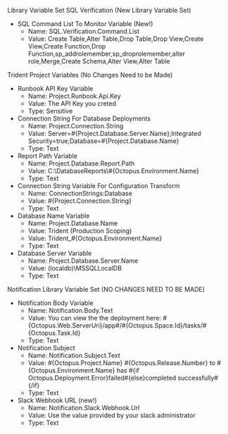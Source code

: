 Library Variable Set SQL Verification (New Library Variable Set)
- SQL Command List To Monitor Variable (New!)
    - Name: SQL.Verification.Command.List
    - Value: Create Table,Alter Table,Drop Table,Drop View,Create View,Create Function,Drop Function,sp_addrolemember,sp_droprolemember,alter role,Merge,Create Schema,Alter View,Alter Table

Trident Project Variables (No Changes Need to be Made)
- Runbook API Key Variable
    - Name: Project.Runbook.Api.Key
    - Value: The API Key you creted
    - Type: Sensitive
- Connection String For Database Deployments
    - Name: Project.Connection.String
    - Value: Server=#{Project.Database.Server.Name};Integrated Security=true;Database=#{Project.Database.Name}
    - Type: Text
- Report Path Variable
    - Name: Project.Database.Report.Path
    - Value: C:\DatabaseReports\\#{Octopus.Environment.Name}
    - Type: Text
- Connection String Variable For Configuration Transform
    - Name: ConnectionStrings:Database
    - Value: #{Project.Connection.String}
    - Type: Text
- Database Name Variable
    - Name: Project.Database.Name     
    - Value: Trident (Production Scoping)
    - Value: Trident_#{Octopus.Environment.Name}
    - Type: Text
- Database Server Variable
    - Name: Project.Database.Server.Name    
    - Value: (localdb)\MSSQLLocalDB
    - Type: Text

Notification Library Variable Set (NO CHANGES NEED TO BE MADE)
- Notification Body Variable 
    - Name: Notification.Body.Text
    - Value: You can view the the deployment here: #{Octopus.Web.ServerUri}/app#/#{Octopus.Space.Id}/tasks/#{Octopus.Task.Id}
    - Type: Text
- Notification Subject 
    - Name: Notification.Subject.Text
    - Value: #{Octopus.Project.Name} #{Octopus.Release.Number} to #{Octopus.Environment.Name} has #{if Octopus.Deployment.Error}failed#{else}completed successfully#{/if}
    - Type: Text
- Slack Webhook URL (new!)
    - Name: Notification.Slack.Webhook.Url
    - Value: Use the value provided by your slack administrator
    - Type: Text
